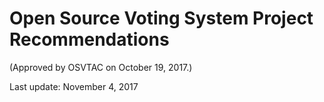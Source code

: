 # Open Source Voting System Project Recommendations

(Approved by OSVTAC on October 19, 2017.)

Last update: November 4, 2017
